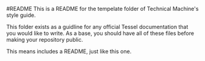 #README
This is a README for the tempelate folder of Technical Machine's style guide.

This folder exists as a guidline for any official Tessel documentation that you would like to write. As a base, you should have all of these files before making your repository public.

This means includes a README, just like this one.